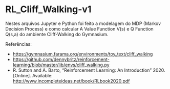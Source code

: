 # RL_Cliff_Walking-v1

Nestes arquivos Jupyter e Python foi feito a modelagem do MDP (Markov Decision Process) e como calcular A Value Function V(s) e Q Function Q(s,a) do ambiente Cliff-Walking do Gymnasium.

Referências:
- https://gymnasium.farama.org/environments/toy_text/cliff_walking
- https://github.com/dennybritz/reinforcement-learning/blob/master/lib/envs/cliff_walking.py
- R. Sutton and A. Barto, “Reinforcement Learning: An Introduction” 2020. [Online]. Available: http://www.incompleteideas.net/book/RLbook2020.pdf
